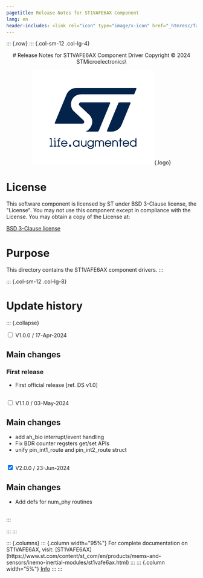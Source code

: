 ```yaml
---
pagetitle: Release Notes for ST1VAFE6AX Component
lang: en
header-includes: <link rel="icon" type="image/x-icon" href="_htmresc/favicon.png" />
---
```


::: {.row}
::: {.col-sm-12 .col-lg-4}

<center>
# Release Notes for ST1VAFE6AX Component Driver
Copyright &copy; 2024 STMicroelectronics\

[![ST logo](_htmresc/st_logo_2020.png)](https://www.st.com){.logo}
</center>

# License

This software component is licensed by ST under BSD 3-Clause license, the "License".
You may not use this component except in compliance with the License. You may obtain a copy of the License at:

[BSD 3-Clause license](https://opensource.org/licenses/BSD-3-Clause)

# Purpose

This directory contains the ST1VAFE6AX component drivers.
:::

::: {.col-sm-12 .col-lg-8}
# Update history

::: {.collapse}

<input type="checkbox" id="collapse-section1" aria-hidden="true">
<label for="collapse-section1" aria-hidden="true">V1.0.0 / 17-Apr-2024</label>
<div>

## Main changes

### First release

- First official release [ref. DS v1.0]

##

</div>

<input type="checkbox" id="collapse-section2" aria-hidden="true">
<label for="collapse-section2" aria-hidden="true">V1.1.0 / 03-May-2024</label>
<div>

## Main changes

- add ah_bio interrupt/event handling
- Fix BDR counter regsters get/set APIs
- unify pin_int1_route and pin_int2_route struct

##

</div>

<input type="checkbox" id="collapse-section3" checked aria-hidden="true">
<label for="collapse-section3" aria-hidden="true">V2.0.0 / 23-Jun-2024</label>
<div>

## Main changes

- Add defs for num_phy routines

##

</div>
:::

:::
:::

<footer class="sticky">
::: {.columns}
::: {.column width="95%"}
For complete documentation on ST1VAFE6AX,
visit:
[ST1VAFE6AX](https://www.st.com/content/st_com/en/products/mems-and-sensors/inemo-inertial-modules/st1vafe6ax.html)
:::
::: {.column width="5%"}
<abbr title="Based on template cx566953 version 2.0">Info</abbr>
:::
:::
</footer>
